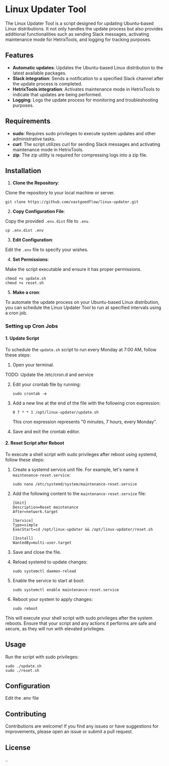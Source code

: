 # Linux Updater Tool

The Linux Updater Tool is a script designed for updating Ubuntu-based Linux distributions. It not only handles the update process but also provides additional functionalities such as sending Slack messages, activating maintenance mode for HetrixTools, and logging for tracking purposes.

## Features

- **Automatic updates**: Updates the Ubuntu-based Linux distribution to the latest available packages.
- **Slack integration**: Sends a notification to a specified Slack channel after the update process is completed.
- **HetrixTools integration**: Activates maintenance mode in HetrixTools to indicate that updates are being performed.
- **Logging**: Logs the update process for monitoring and troubleshooting purposes.

## Requirements

- **sudo**: Requires sudo privileges to execute system updates and other administrative tasks.
- **curl**: The script utilizes curl for sending Slack messages and activating maintenance mode in HetrixTools.
- **zip**: The zip utility is required for compressing logs into a zip file.

## Installation

1. **Clone the Repository**: 

Clone the repository to your local machine or server.

    git clone https://github.com/vastgoedflow/linux-updater.git

2. **Copy Configuration File**: 

Copy the provided `.env.dist` file to `.env`.

    cp .env.dist .env

3. **Edit Configuration**: 

Edit the `.env` file to specify your wishes.

4. **Set Permissions**: 

Make the script executable and ensure it has proper permissions.

    chmod +x update.sh
    chmod +x reset.sh


5. **Make a cron**:

To automate the update process on your Ubuntu-based Linux distribution, you can schedule the Linux Updater Tool to run at specified intervals using a cron job.

### Setting up Cron Jobs

#### 1. Update Script

To schedule the `update.sh` script to run every Monday at 7:00 AM, follow these steps:

1. Open your terminal.

TODO: Update the /etc/cron.d and service

2. Edit your crontab file by running:

   ```
   sudo crontab -e
   ```

3. Add a new line at the end of the file with the following cron expression:

   ```
   0 7 * * 1 /opt/linux-updater/update.sh
   ```

   This cron expression represents "0 minutes, 7 hours, every Monday".

4. Save and exit the crontab editor.

#### 2. Reset Script after Reboot

To execute a shell script with sudo privileges after reboot using systemd, follow these steps:

1. Create a systemd service unit file. For example, let's name it `maintenance-reset.service`:

   ```
   sudo nano /etc/systemd/system/maintenance-reset.service
   ```

2. Add the following content to the `maintenance-reset.service` file:

   ```
   [Unit]
   Description=Reset maintenance
   After=network.target

   [Service]
   Type=simple
   ExecStart=cd /opt/linux-updater && /opt/linux-updater/reset.sh

   [Install]
   WantedBy=multi-user.target
   ```

3. Save and close the file.

4. Reload systemd to update changes:

   ```
   sudo systemctl daemon-reload
   ```

5. Enable the service to start at boot:

   ```
   sudo systemctl enable maintenance-reset.service
   ```

6. Reboot your system to apply changes:

   ```
   sudo reboot
   ```

This will execute your shell script with sudo privileges after the system reboots. Ensure that your script and any actions it performs are safe and secure, as they will run with elevated privileges.

## Usage

Run the script with sudo privileges:

    sudo ./update.sh
    sudo ./reset.sh

## Configuration
Edit the .env file 

##  Contributing
Contributions are welcome! If you find any issues or have suggestions for improvements, please open an issue or submit a pull request.

## License
..

